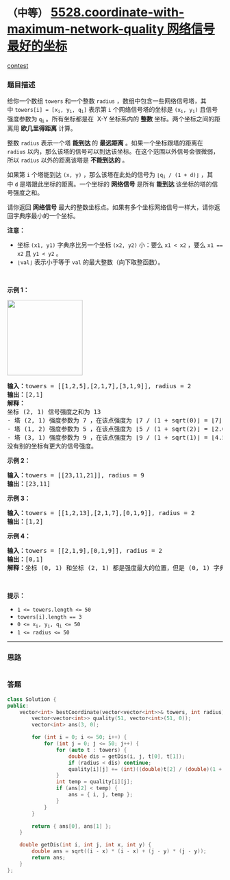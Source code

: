 # `（中等）` [5528.coordinate-with-maximum-network-quality 网络信号最好的坐标](https://leetcode-cn.com/problems/coordinate-with-maximum-network-quality/)

[contest](https://leetcode-cn.com/contest/biweekly-contest-37/problems/coordinate-with-maximum-network-quality/)

### 题目描述
<p>给你一个数组 <code>towers</code>&nbsp;和一个整数 <code>radius</code>&nbsp;，数组中包含一些网络信号塔，其中&nbsp;<code>towers[i] = [x<sub>i</sub>, y<sub>i</sub>, q<sub>i</sub>]</code>&nbsp;表示第&nbsp;<code>i</code>&nbsp;个网络信号塔的坐标是&nbsp;<code>(x<sub>i</sub>, y<sub>i</sub>)</code>&nbsp;且信号强度参数为&nbsp;<code>q<sub>i</sub></code><sub>&nbsp;</sub>。所有坐标都是在&nbsp; X-Y 坐标系内的&nbsp;<strong>整数</strong>&nbsp;坐标。两个坐标之间的距离用 <strong>欧几里得距离</strong>&nbsp;计算。</p>

<p>整数&nbsp;<code>radius</code>&nbsp;表示一个塔 <strong>能到达&nbsp;</strong>的 <strong>最远距离</strong>&nbsp;。如果一个坐标跟塔的距离在 <code>radius</code>&nbsp;以内，那么该塔的信号可以到达该坐标。在这个范围以外信号会很微弱，所以 <code>radius</code>&nbsp;以外的距离该塔是 <strong>不能到达的</strong>&nbsp;。</p>

<p>如果第 <code>i</code>&nbsp;个塔能到达 <code>(x, y)</code>&nbsp;，那么该塔在此处的信号为&nbsp;<code>⌊q<sub>i</sub> / (1 + d)⌋</code>&nbsp;，其中&nbsp;<code>d</code>&nbsp;是塔跟此坐标的距离。一个坐标的 <b>网络信号</b>&nbsp;是所有 <strong>能到达&nbsp;</strong>该坐标的塔的信号强度之和。</p>

<p>请你返回 <strong>网络信号</strong>&nbsp;最大的整数坐标点。如果有多个坐标网络信号一样大，请你返回字典序最小的一个坐标。</p>

<p><strong>注意：</strong></p>

<ul>
	<li>坐标&nbsp;<code>(x1, y1)</code>&nbsp;字典序比另一个坐标&nbsp;<code>(x2, y2)</code>&nbsp;小：要么&nbsp;<code>x1 &lt; x2</code>&nbsp;，要么&nbsp;<code>x1 == x2</code> 且&nbsp;<code>y1 &lt; y2</code>&nbsp;。</li>
	<li><code>⌊val⌋</code>&nbsp;表示小于等于&nbsp;<code>val</code>&nbsp;的最大整数（向下取整函数）。</li>
</ul>

<p>&nbsp;</p>

<p><strong>示例 1：</strong></p>
<img style="width: 176px; height: 176px;" src="https://assets.leetcode-cn.com/aliyun-lc-upload/uploads/2020/10/17/untitled-diagram.png" alt="">
<pre><b>输入：</b>towers = [[1,2,5],[2,1,7],[3,1,9]], radius = 2
<b>输出：</b>[2,1]
<strong>解释：</strong>
坐标 (2, 1) 信号强度之和为 13
- 塔 (2, 1) 强度参数为 7 ，在该点强度为 ⌊7 / (1 + sqrt(0)⌋ = ⌊7⌋ = 7
- 塔 (1, 2) 强度参数为 5 ，在该点强度为 ⌊5 / (1 + sqrt(2)⌋ = ⌊2.07⌋ = 2
- 塔 (3, 1) 强度参数为 9 ，在该点强度为 ⌊9 / (1 + sqrt(1)⌋ = ⌊4.5⌋ = 4
没有别的坐标有更大的信号强度。</pre>

<p><strong>示例 2：</strong></p>

<pre><b>输入：</b>towers = [[23,11,21]], radius = 9
<b>输出：</b>[23,11]
</pre>

<p><strong>示例 3：</strong></p>

<pre><b>输入：</b>towers = [[1,2,13],[2,1,7],[0,1,9]], radius = 2
<b>输出：</b>[1,2]
</pre>

<p><strong>示例 4：</strong></p>

<pre><b>输入：</b>towers = [[2,1,9],[0,1,9]], radius = 2
<b>输出：</b>[0,1]
<strong>解释：</strong>坐标 (0, 1) 和坐标 (2, 1) 都是强度最大的位置，但是 (0, 1) 字典序更小。
</pre>

<p>&nbsp;</p>

<p><strong>提示：</strong></p>

<ul>
	<li><code>1 &lt;= towers.length &lt;= 50</code></li>
	<li><code>towers[i].length == 3</code></li>
	<li><code>0 &lt;= x<sub>i</sub>, y<sub>i</sub>, q<sub>i</sub> &lt;= 50</code></li>
	<li><code>1 &lt;= radius &lt;= 50</code></li>
</ul>


---
### 思路
```
```



### 答题
``` C++
class Solution {
public:
    vector<int> bestCoordinate(vector<vector<int>>& towers, int radius) {
        vector<vector<int>> quality(51, vector<int>(51, 0));
        vector<int> ans(3, 0);

        for (int i = 0; i <= 50; i++) {
            for (int j = 0; j <= 50; j++) {
                for (auto t : towers) {
                    double dis = getDis(i, j, t[0], t[1]);
                    if (radius < dis) continue;
                    quality[i][j] += (int)((double)t[2] / (double)(1 + dis));
                }
                int temp = quality[i][j];
                if (ans[2] < temp) {
                    ans = { i, j, temp };
                }
            }
        }

        return { ans[0], ans[1] };
    }

    double getDis(int i, int j, int x, int y) {
        double ans = sqrt((i - x) * (i - x) + (j - y) * (j - y));
        return ans;
    }
};
```




